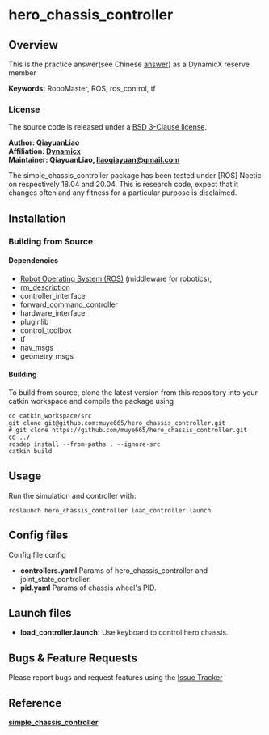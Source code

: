 # hero_chassis_controller

## Overview

This is the practice answer(see Chinese [answer](doc/answer.md)) as a DynamicX reserve member

**Keywords:** RoboMaster, ROS, ros_control, tf

### License

The source code is released under a [BSD 3-Clause license](LICENSE).

**Author: QiayuanLiao<br />
Affiliation: [Dynamicx]()<br />
Maintainer: QiayuanLiao, liaoqiayuan@gmail.com**

The simple_chassis_controller package has been tested under [ROS] Noetic on respectively 18.04 and 20.04. This is
research code, expect that it changes often and any fitness for a particular purpose is disclaimed.

## Installation

### Building from Source

#### Dependencies

- [Robot Operating System (ROS)](http://wiki.ros.org) (middleware for robotics),
- [rm_description](https://github.com/YoujianWu/rm_description_for_task.git)
- controller_interface
- forward_command_controller
- hardware_interface
- pluginlib
- control_toolbox
- tf
- nav_msgs
- geometry_msgs

#### Building

To build from source, clone the latest version from this repository into your catkin workspace and compile the package
using

	cd catkin_workspace/src
	git clone git@github.com:muye665/hero_chassis_controller.git
	# git clone https://github.com/muye665/hero_chassis_controller.git
	cd ../
	rosdep install --from-paths . --ignore-src
	catkin build

## Usage

Run the simulation and controller with:

	roslaunch hero_chassis_controller load_controller.launch

## Config files

Config file config

* **controllers.yaml**  Params of hero_chassis_controller and joint_state_controller.
* **pid.yaml** Params of chassis wheel's PID.

## Launch files

* **load_controller.launch:** Use keyboard to control hero chassis.

## Bugs & Feature Requests

Please report bugs and request features using
the [Issue Tracker](https://github.com/muye665/hero_chassis_controller/issues)

## Reference

**[simple_chassis_controller](https://github.com/YoujianWu/simple_chassis_controller/tree/master)**


